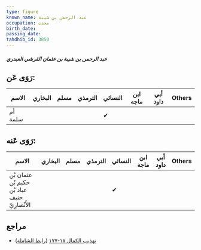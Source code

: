 ```yaml
---
type: figure
known_name: عبد الرحمن بن شيبة
occupation: محدث
birth_date:
passing_date:
tahdhib_id: 3850
---
```

##### عبد الرحمن بن شيبة بن عثمان القرشي العبدري

## رَوَى عَن:
| الاسم   | البخاري | مسلم | الترمذي | النسائي | ابن ماجه | أبي داود | Others |
| ------- | ------- | ---- | ------- | ------- | -------- | -------- | ------ |
| أم سلمة |         |      |         | ✔       |          |          |        |
## رَوَى عَنه:
| الاسم                                         | البخاري | مسلم | الترمذي | النسائي | ابن ماجه | أبي داود | Others |
| --------------------------------------------- | ------- | ---- | ------- | ------- | -------- | -------- | ------ |
| عثمان بْن حكيم بْن عباد بْن حنيف الأَنْصارِيّ |         |      |         | ✔       |          |          |        |
## مراجع
- [تهذيب الكمال ١٧-١٧٧](obsidian://open?vault=Tahdhib-al-Kamal&file=Figures/٣٨٥٠-عبد%20الرحمن%20بن%20شيبة%20بن%20عثمان%20القرشي%20العبدري) ([رابط الشاملة](https://shamela.ws/book/3722/8727))